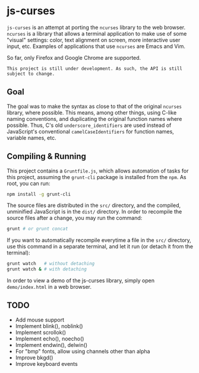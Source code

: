 # js-curses

`js-curses` is an attempt at porting the `ncurses` library to the web browser.
`ncurses` is a library that allows a terminal application to make use of some
"visual" settings: color, text alignment on screen, more interactive user input,
etc. Examples of applications that use `ncurses` are Emacs and Vim.

So far, only Firefox and Google Chrome are supported.

```
This project is still under development. As such, the API is still subject to change.
```

## Goal

The goal was to make the syntax as close to that of the original `ncurses`
library, where possible. This means, among other things, using C-like naming
conventions, and duplicating the original function names where possible. Thus,
C's old `underscore_identifiers` are used instead of JavaScript's conventional
`camelCaseIdentifiers` for function names, variable names, etc.

## Compiling & Running

This project contains a `Gruntfile.js`, which allows automation of tasks for
this project, assuming the `grunt-cli` package is installed from the `npm`. As
root, you can run:

```bash
npm install -g grunt-cli
```

The source files are distributed in the `src/` directory, and the compiled,
unminified JavaScript is in the `dist/` directory. In order to recompile the
source files after a change, you may run the command:

```bash
grunt # or grunt concat
```

If you want to automatically recompile everytime a file in the `src/` directory,
use this command in a separate terminal, and let it run (or detach it from the
terminal):

```bash
grunt watch   # without detaching
grunt watch & # with detaching
```

In order to view a demo of the js-curses library, simply open `demo/index.html`
in a web browser.

## TODO

* Add mouse support
* Implement blink(), noblink()
* Implement scrollok()
* Implement echo(), noecho()
* Implement endwin(), delwin()
* For "bmp" fonts, allow using channels other than alpha
* Improve bkgd()
* Improve keyboard events

